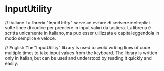 # InputUtility
// Italiano
La libreria "InputUtility" serve ad evitare di scrivere molteplici volte linee di codice per prendere in input valori da tastiera.
La libreria è scritta unicamente in Italiano, ma puo esser utilizzata e capita leggendola in modo semplice e veloce.

// English
The "InputUtility" library is used to avoid writing lines of code multiple times to take input values from the keyboard.
The library is written only in Italian, but can be used and understood by reading it quickly and easily.
